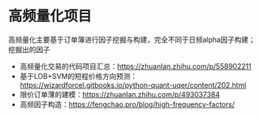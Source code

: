 # 高频量化项目
高频量化主要基于订单簿进行因子挖掘与构建，完全不同于日频alpha因子构建；挖掘出的因子


- 高频量化交易的代码项目汇总：https://zhuanlan.zhihu.com/p/558902211
- 基于LOB+SVM的短程价格方向预测：https://wizardforcel.gitbooks.io/python-quant-uqer/content/202.html
- 限价订单薄的建模：https://zhuanlan.zhihu.com/p/493037384
- 高频因子构造：https://fengchao.pro/blog/high-frequency-factors/
